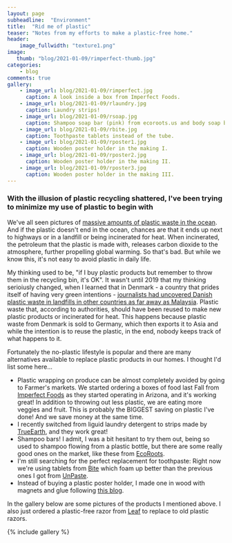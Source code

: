 ```yaml
---
layout: page
subheadline:  "Environment"
title:  "Rid me of plastic"
teaser: "Notes from my efforts to make a plastic-free home."
header:
    image_fullwidth: "texture1.png"
image:
   thumb: "blog/2021-01-09/rimperfect-thumb.jpg"
categories:
    - blog
comments: true
gallery:
    - image_url: blog/2021-01-09/rimperfect.jpg
      caption: A look inside a box from Imperfect Foods.
    - image_url: blog/2021-01-09/rlaundry.jpg
      caption: Laundry strips! 
    - image_url: blog/2021-01-09/rsoap.jpg
      caption: Shampoo soap bar (pink) from ecoroots.us and body soap bar (brown) from Farmer's market.
    - image_url: blog/2021-01-09/rbite.jpg
      caption: Toothpaste tablets instead of the tube.
    - image_url: blog/2021-01-09/rposter1.jpg
      caption: Wooden poster holder in the making I.
    - image_url: blog/2021-01-09/rposter2.jpg
      caption: Wooden poster holder in the making II.
    - image_url: blog/2021-01-09/rposter3.jpg
      caption: Wooden poster holder in the making III.    
---
```


### With the illusion of plastic recycling shattered, I've been trying to minimize my use of plastic to begin with

We've all seen pictures of [massive amounts of plastic waste in the ocean](https://www.nationalgeographic.org/encyclopedia/great-pacific-garbage-patch/). And if the plastic doesn't end in the ocean, chances are that it ends up next to highways or in a landfill or being incinerated for heat. When incinerated, the petroleum that the plastic is made with, releases carbon dioxide to the atmosphere, further propelling global warming. So that's bad. But while we know this, it's not easy to avoid plastic in daily life. 

My thinking used to be, "if I buy plastic products but remember to throw them in the recycling bin, it's OK". It wasn't until 2019 that my thinking serioiusly changed, when I learned that in Denmark - a country that prides itself of having very green intentions - [journalists had uncovered Danish plastic waste in landfills in other countries as far away as Malaysia](https://nyheder.tv2.dk/samfund/2019-09-29-tv-2-finder-dansk-plastaffald-paa-dumpingsite-i-malaysia). Plastic waste that, according to authorities, should have been reused to make new plastic products or incinerated for heat. This happens because plastic waste from Denmark is sold to Germany, which then exports it to Asia and while the intention is to reuse the plastic, in the end, nobody keeps track of what happens to it.

Fortunately the no-plastic lifestyle is popular and there are many alternatives available to replace plastic products in our homes. I thought I'd list some here...

- Plastic wrapping on produce can be almost completely avoided by going to Farmer's markets. We started ordering a boxes of food last Fall from [Imperfect Foods](https://www.imperfectfoods.com/) as they started operating in Arizona, and it's working great! In addition to throwing out less plastic, we are eating more veggies and fruit. This is probably the BIGGEST saving on plastic I've done! And we save money at the same time.
- I recently switched from liguid laundry detergent to strips made by [TrueEarth](https://www.tru.earth/), and they work great!
- Shampoo bars! I admit, I was a bit hesitant to try them out, being so used to shampoo flowing from a plastic bottle, but there are some really good ones on the market, like these from [EcoRoots](https://ecoroots.us/collections/gifts-ideas-for-bath-body/products/shampoo-bars?variant=32864483278928).
- I'm still searching for the perfect replacement for toothpaste: Right now we're using tablets from [Bite](https://bitetoothpastebits.com/) which foam up better than the previous ones I got from [UnPaste](https://unpaste.us/).
- Instead of buying a plastic poster holder, I made one in wood with magnets and glue following [this blog](https://themerrythought.com/diy/diy-magnetic-poster-rails/).

In the gallery below are some pictures of the products I mentioned above. I also just ordered a plastic-free razor from [Leaf](https://leafshave.com/) to replace to old plastic razors.

{% include gallery %}